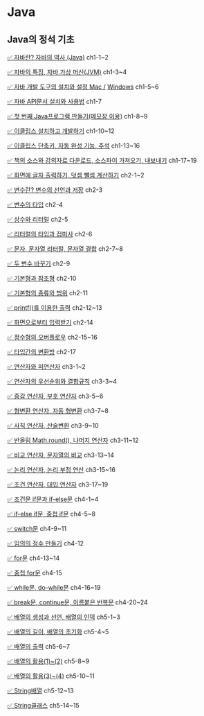 # Java

## Java의 정석 기초
[✅ 자바란? 자바의 역사 (Java)](https://mgyo.tistory.com/203) ch1-1~2

[✅ 자바의 특징, 자바 가상 머신(JVM)](https://mgyo.tistory.com/204) ch1-3~4

[✅ 자바 개발 도구의 설치와 설정 Mac /](https://www.youtube.com/watch?v=XTKnmmfJqms&list=PLW2UjW795-f6xWA2_MUhEVgPauhGl3xIp&index=4) [Windows](https://www.youtube.com/watch?v=L8mGi7-q6j4&list=PLW2UjW795-f6xWA2_MUhEVgPauhGl3xIp&index=3) ch1-5~6

[✅ 자바 API문서 설치와 사용법](https://mgyo.tistory.com/205) ch1-7

[✅ 첫 번째 Java프로그램 만들기(메모장 이용)](https://mgyo.tistory.com/206) ch1-8~9

[✅ 이클립스 설치하고 개발하기](https://www.youtube.com/watch?v=emllFzqD1-0&list=PLW2UjW795-f6xWA2_MUhEVgPauhGl3xIp&index=7) ch1-10~12

[✅ 이클립스 단축키, 자동 완성 기능, 주석](https://www.youtube.com/watch?v=UrbO_1sijvs&list=PLW2UjW795-f6xWA2_MUhEVgPauhGl3xIp&index=8) ch1-13~16

[✅ 책의 소스와 강의자료 다운로드, 소스파이 가져오기, 내보내기](https://www.youtube.com/watch?v=U97lvN1JhrA&list=PLW2UjW795-f6xWA2_MUhEVgPauhGl3xIp&index=9) ch1-17~19

[✅ 화면에 글자 출력하기, 덧셈 뺄셈 계산하기](https://mgyo.tistory.com/208) ch2-1~2

[✅ 변수란? 변수의 선언과 저장](https://mgyo.tistory.com/209) ch2-3

[✅ 변수의 타입](https://mgyo.tistory.com/210) ch2-4

[✅ 상수와 리터럴](https://mgyo.tistory.com/211) ch2-5

[✅ 리터럴의 타입과 접미사](https://mgyo.tistory.com/214) ch2-6

[✅ 문자, 문자열 리터럴, 문자열 결합](https://mgyo.tistory.com/215) ch2-7~8

[✅ 두 변수 바꾸기](https://mgyo.tistory.com/218) ch2-9

[✅ 기본형과 참조형](https://mgyo.tistory.com/219) ch2-10

[✅ 기본형의 종류와 범위](https://mgyo.tistory.com/220) ch2-11

[✅ printf()를 이용한 출력](https://mgyo.tistory.com/222) ch2-12~13

[✅ 화면으로부터 입력받기](https://mgyo.tistory.com/223) ch2-14

[✅ 정수형의 오버플로우](https://mgyo.tistory.com/224) ch2-15~16

[✅ 타입간의 변환방](https://mgyo.tistory.com/225) ch2-17

[✅ 연산자와 피연산자](https://mgyo.tistory.com/226) ch3-1~2

[✅ 연산자의 우선순위와 결합규칙](https://mgyo.tistory.com/227) ch3-3~4

[✅ 증감 연산자, 부호 연산자](https://mgyo.tistory.com/228) ch3-5~6

[✅ 형변환 연산자, 자동 형변환](https://mgyo.tistory.com/229) ch3-7~8

[✅ 사칙 연산자, 산술변환](https://mgyo.tistory.com/230) ch3-9~10

[✅ 반올림 Math.round(), 나머지 연산자](https://mgyo.tistory.com/231) ch3-11~12

[✅ 비교 연산자, 문자열의 비교](https://mgyo.tistory.com/232) ch3-13~14

[✅ 논리 연산자, 논리 부정 연산](https://mgyo.tistory.com/233) ch3-15~16

[✅ 조건 연산자, 대입 연산자](https://mgyo.tistory.com/234) ch3-17~19

[✅ 조건문 if문과 if-else문](https://mgyo.tistory.com/235) ch4-1~4

[✅ if-else if문, 중첩 if문](https://mgyo.tistory.com/236) ch4-5~8

[✅ switch문](https://mgyo.tistory.com/239) ch4-9~11

[✅ 임의의 정수 만들기](https://mgyo.tistory.com/241) ch4-12

[✅ for문](https://mgyo.tistory.com/242) ch4-13~14

[✅ 중첩 for문](https://mgyo.tistory.com/244) ch4-15

[✅ while문, do-while문](https://mgyo.tistory.com/245) ch4-16~19

[✅ break문, continue문, 이름붙은 반복문](https://mgyo.tistory.com/246) ch4-20~24

[✅ 배열의 생성과 선언, 배열의 인덱](https://mgyo.tistory.com/248) ch5-1~3

[✅ 배열의 길이, 배열의 초기화](https://mgyo.tistory.com/249) ch5-4~5

[✅ 배열의 출력](https://mgyo.tistory.com/250) ch5-6~7

[✅ 배열의 활용(1)~(2)](https://mgyo.tistory.com/251) ch5-8~9

[✅ 배열의 활용(3)~(4)](https://mgyo.tistory.com/252) ch5-10~11

[✅ String배열](https://mgyo.tistory.com/253) ch5-12~13

[✅ String클래스](https://mgyo.tistory.com/254) ch5-14~15